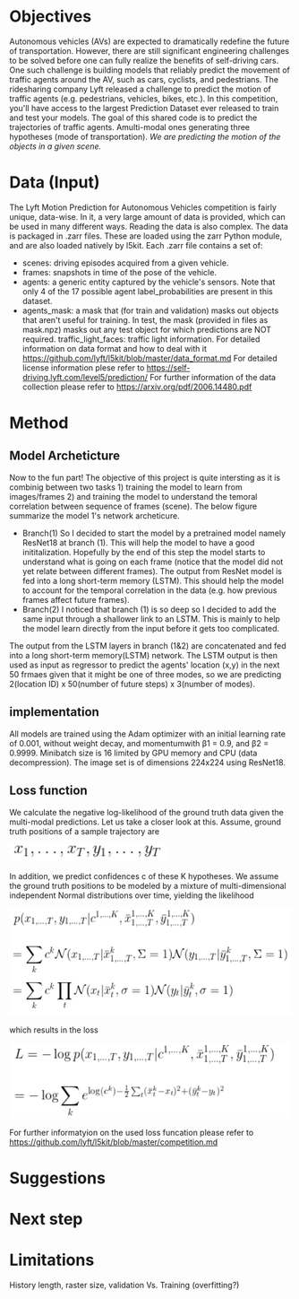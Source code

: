 # Objectives
Autonomous vehicles (AVs) are expected to dramatically redefine the future of transportation. However, there are still significant engineering challenges to be solved before one can fully realize the benefits of self-driving cars. One such challenge is building models that reliably predict the movement of traffic agents around the AV, such as cars, cyclists, and pedestrians. The ridesharing company Lyft released a challenge to predict the motion of traffic agents (e.g. pedestrians, vehicles, bikes, etc.). In this competition, you'll have access to the largest Prediction Dataset ever released to train and test your models.
The goal of this shared code is to predict the trajectories of traffic agents. Amulti-modal ones generating three hypotheses (mode of transportation). 
_We are predicting the motion of the objects in a given scene._
# Data (Input)
The Lyft Motion Prediction for Autonomous Vehicles competition is fairly unique, data-wise. In it, a very large amount of data is provided, which can be used in many different ways. Reading the data is also complex.
The data is packaged in .zarr files. These are loaded using the zarr Python module, and are also loaded natively by l5kit. Each .zarr file contains a set of:
* scenes: driving episodes acquired from a given vehicle.
* frames: snapshots in time of the pose of the vehicle.
* agents: a generic entity captured by the vehicle's sensors. Note that only 4 of the 17 possible agent label_probabilities are present in this dataset.
* agents_mask: a mask that (for train and validation) masks out objects that aren't useful for training. In test, the mask (provided in files as mask.npz) masks out any test object for which predictions are NOT required.
traffic_light_faces: traffic light information.
For detailed information on data format and how to deal with it https://github.com/lyft/l5kit/blob/master/data_format.md
For detailed license information plese refer to https://self-driving.lyft.com/level5/prediction/
For further information of the data collection please refer to https://arxiv.org/pdf/2006.14480.pdf
# Method
## Model Archeticture
Now to the fun part! 
The objective of this project is quite intersting as it is combinig between two tasks 1) training the model to learn from images/frames 2)
and training the model to understand the temoral correlation between sequence of frames (scene). The below figure summarize the model 1's network archeticure.
* Branch(1)
So I decided to start the model by a pretrained model namely ResNet18 at branch (1). This will help the model to have a good inititalization. Hopefully by the end of this step the model starts to understand what is going on each frame (notice that the model did not yet relate between different frames). The output from ResNet model is fed into a long short-term memory (LSTM). This should help the model to account for the temporal correlation in the data (e.g. how previous frames affect future frames).
* Branch(2)
I noticed that branch (1) is so deep so I decided to add the same input through a shallower link to an LSTM. This is mainly to help the model learn directly from the input before it gets too complicated.

The output from the LSTM layers in branch (1&2) are concatenated and fed into a long short-term memory(LSTM) network. The LSTM output is then used as input as regressor to predict the agents' location (x,y) in the next 50 frmaes given that it might be one of three modes, so we are predicting 2(location ID) x 50(number of future steps) x 3(number of modes).
## implementation
All models are trained using the Adam optimizer with an initial learning rate of 0.001, without weight decay, and momentumwith β1 = 0.9, and β2 = 0.9999. Minibatch size is 16 limited by GPU memory and CPU (data decompression). The image set is of dimensions 224x224 using ResNet18.
## Loss function
We calculate the negative log-likelihood of the ground truth data given the multi-modal predictions. Let us take a closer look at this. Assume, ground truth positions of a sample trajectory are

![Eq1](https://github.com/MKamel1/Kaggle_Lyft/blob/master/DeepLeraning/images/eq1.PNG)

In addition, we predict confidences c of these K hypotheses. We assume the ground truth positions to be modeled by a mixture of multi-dimensional independent Normal distributions over time, yielding the likelihood

![Eq2](https://github.com/MKamel1/Kaggle_Lyft/blob/master/DeepLeraning/images/eq2.PNG)

which results in the loss

![Eq3](https://github.com/MKamel1/Kaggle_Lyft/blob/master/DeepLeraning/images/eq3.PNG)

For further informatyion on the used loss funcation please refer to https://github.com/lyft/l5kit/blob/master/competition.md
# Suggestions

# Next step

# Limitations
History length, raster size, validation Vs. Training (overfitting?)
